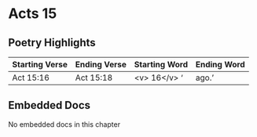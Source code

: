 # Acts 15

## Poetry Highlights

| Starting Verse | Ending Verse | Starting Word | Ending Word |
| :--- | :--- | :--- | :--- |
| Act 15:16 | Act 15:18 | &lt;v&gt; 16&lt;/v&gt; ‘ | ago.’ |

## Embedded Docs

No embedded docs in this chapter

